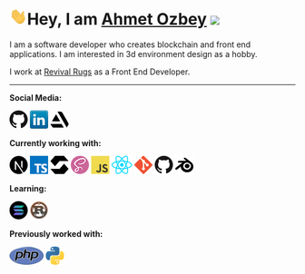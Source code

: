 <h1> <img src="https://raw.githubusercontent.com/ABSphreak/ABSphreak/master/gifs/Hi.gif" height="30px">Hey, I am <a href="https://www.ahmetozbey.dev/">Ahmet Ozbey</a> <img height="30px" src="https://emojis.slackmojis.com/emojis/images/1531849430/4246/blob-sunglasses.gif?1531849430"></h1>
</h1>


I am a software developer who creates blockchain and front end applications. I am interested in 3d environment design as a hobby.

I work at [Revival Rugs](https://www.revivalrugs.com/) as a Front End Developer.

---

**Social Media:**

[![GitHub](icons/github.png)](https://github.com/ozbeyahmet1)
[![LinkedIn](icons/linkedin.png)](https://www.linkedin.com/in/ahmet%C3%B6zbey/)
[![ArtStation](icons/artstation.png)](https://ahmetozbey.artstation.com/resume)

**Currently working with:**

<a href="https://nextjs.org/" title="NextJS"><img src="icons/nextjs.png" /></a>
<a href="https://www.typescriptlang.org/" title="TypeScript"><img src="icons/typescript.png" /></a>
<a href="https://docs.soliditylang.org/en/v0.8.17/" title="Solidity"><img src="icons/solidity.png" /></a>
<a href="https://sass-lang.com/guide" title="Solidity"><img src="icons/scss.png" /></a>
<a href="https://en.wikipedia.org/wiki/JavaScript" title="JavaScript"><img src="icons/javascript.png" /></a>
<a href="https://reactjs.org/" title="React"><img src="icons/react.png" /></a>
<a href="https://git-scm.com/" title="Git"><img src="icons/git.png" /></a>
<a href="https://github.com/" title="GitHub"><img src="icons/github.png" /></a>
<a href="https://www.blender.org/" title="Blender"><img src="icons/blender.png" /></a>

**Learning:**

<a href="https://solana.com/tr" title="Solana"><img src="icons/solana.png" /></a>
<a href="https://www.rust-lang.org/" title="Rust"><img src="icons/rust.png" /></a>


**Previously worked with:**

<a href="https://www.php.net/" title="PHP"><img src="icons/php.png" /></a>
<a href="https://www.python.org/" title="Python"><img src="icons/python.png" /></a>



